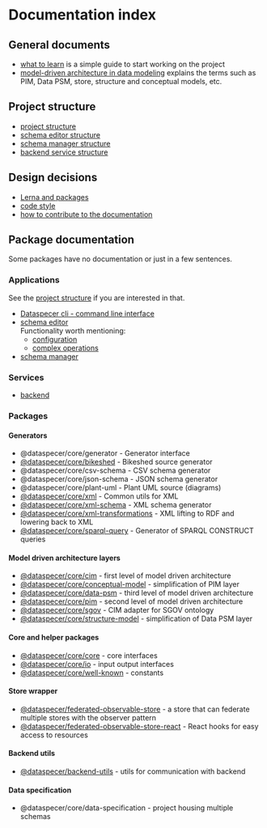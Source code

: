 # Documentation index

## General documents

- [what to learn](2022-04-20-what-to-learn.md) is a simple guide to start working on the project
- [model-driven architecture in data modeling](2022-04-21-model-driven-architecture.md) explains the terms such as PIM, Data PSM, store, structure and conceptual models, etc.

## Project structure
- [project structure](2022-04-20-project-structure.md)
- [schema editor structure](../applications/manager/documentation/2022-04-21-project-structure-editor.md)
- [schema manager structure](../applications/manager/documentation/2022-04-21-project-structure.md)
- [backend service structure](../services/backend/documentation/2022-04-21-project-structure.md)

## Design decisions

- [Lerna and packages](2022-02-06-lerna-and-packages.md)
- [code style](2022-02-06-code-style.md)
- [how to contribute to the documentation](2022-02-06-documentation.md)

## Package documentation

Some packages have no documentation or just in a few sentences.

### Applications

See the [project structure](#project-structure) if you are interested in that.

- [Dataspecer cli - command line interface](../applications/cli/README.md)
- [schema editor](../applications/editor/README.md) \
  Functionality worth mentioning: 
  - [configuration](../applications/manager/src/editor/configuration/README.md)
  - [complex operations](../applications/manager/src/editor/operations/README.md)
- [schema manager](../applications/editor/README.md)

### Services

- [backend](../services/backend/README.md)

### Packages

#### Generators

- @dataspecer/core/generator - Generator interface
- [@dataspecer/core/bikeshed](../packages/core/src/bikeshed/README.md) - Bikeshed source generator
- @dataspecer/core/csv-schema - CSV schema generator
- @dataspecer/core/json-schema - JSON schema generator
- @dataspecer/core/plant-uml - Plant UML source (diagrams)
- [@dataspecer/core/xml](../packages/core/src/xml/README.md) - Common utils for XML
- [@dataspecer/core/xml-schema](../packages/core/src/xml-schema/README.md) - XML schema generator
- [@dataspecer/core/xml-transformations](../packages/core/src/xml-transformations/README.md) - XML lifting to RDF and lowering back to XML
- [@dataspecer/core/sparql-query](../packages/core/src/sparql-query/README.md) - Generator of SPARQL CONSTRUCT queries

#### Model driven architecture layers

- [@dataspecer/core/cim](../packages/core/src/cim/README.md) - first level of model driven architecture
- [@dataspecer/core/conceptual-model](../packages/core/src/conceptual-model/README.md) - simplification of PIM layer
- [@dataspecer/core/data-psm](../packages/core/src/data-psm/README.md) - third level of model driven architecture
- [@dataspecer/core/pim](../packages/core/src/pim/README.md) - second level of model driven architecture
- [@dataspecer/core/sgov](../packages/core/src/sgov/README.md) - CIM adapter for SGOV ontology
- [@dataspecer/core/structure-model](../packages/core/src/structure-model/README.md) - simplification of Data PSM layer

#### Core and helper packages

- [@dataspecer/core/core](../packages/core/src/core/README.md) - core interfaces
- [@dataspecer/core/io](../packages/core/src/io/README.md) - input output interfaces
- [@dataspecer/core/well-known](../packages/core/src/well-known/README.md) - constants

#### Store wrapper
- [@dataspecer/federated-observable-store](../packages/federated-observable-store/README.md) - a store that can federate multiple stores with the observer pattern
- [@dataspecer/federated-observable-store-react](../packages/federated-observable-store-react/README.md) - React hooks for easy access to resources

#### Backend utils
- [@dataspecer/backend-utils](../packages/backend-utils/README.md) - utils for communication with backend

#### Data specification
- @dataspecer/core/data-specification - project housing multiple schemas
